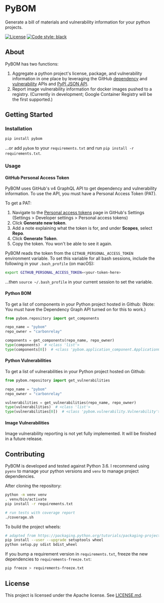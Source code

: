 # PyBOM
Generate a bill of materials and vulnerability information for your python projects.

[![License](https://img.shields.io/badge/License-Apache%202.0-blue.svg)](https://opensource.org/licenses/Apache-2.0)
[![Code style: black](https://img.shields.io/badge/code%20style-black-000000.svg)](https://github.com/python/black)

## About
PyBOM has two functions:
1. Aggregate a python project's license, package, and vulnerability information in one place by leveraging the GitHub [dependency](https://developer.github.com/v4/previews/#access-to-a-repositories-dependency-graph) and [vulnerability](https://developer.github.com/v4/previews/#repository-vulnerability-alerts) APIs and [PyPI JSON API](https://warehouse.readthedocs.io/api-reference/json/).
2. Report image vulnerability information for docker images pushed to a registry. (Currently in development; Google Container Registry will be the first supported.)

## Getting Started
### Installation
```bash
pip install pybom
```

...or add `pybom` to your `requirements.txt` and run `pip install -r requirements.txt`.

### Usage
#### GitHub Personal Access Token
PyBOM uses GitHub's v4 GraphQL API to get dependency and vulnerability information. To use the API, you must have a Personal Access Token (PAT).

To get a PAT:
1. Navigate to the [Personal access tokens](https://github.com/settings/tokens) page in GitHub's Settings (Settings > Developer settings > Personal access tokens)
1. Click **Generate new token**.
1. Add a note explaining what the token is for, and under **Scopes**, select **Repo**.
1. Click **Generate Token**.
1. Copy the token. You won't be able to see it again.

PyBOM reads the token from the `GITHUB_PERSONAL_ACCESS_TOKEN` environment variable. To set this variable for all bash sessions, include the following in your `.bash_profile` (on macOS):
```bash
export GITHUB_PERSONAL_ACCESS_TOKEN=<your-token-here>
```
...then `source ~/.bash_profile` in your current session to set the variable.

#### Python BOM
To get a list of components in your Python project hosted in Github:
(Note: You must have the Dependency Graph API turned on for this to work.)
```python
from pybom.repository import get_components

repo_name = "pybom"
repo_owner = "carbonrelay"

components = get_components(repo_name, repo_owner)
type(components)  # <class 'list'>
type(components[0])  # <class 'pybom.application_component.ApplicationComponent'>
```

#### Python Vulnerabilities
To get a list of vulnerabilities in your Python project hosted on Github:
```python
from pybom.repository import get_vulnerabilities

repo_name = "pybom"
repo_owner = "carbonrelay"

vulnerabilities = get_vulnerabilities(repo_name, repo_owner)
type(vulnerabilities)  # <class 'list'>
type(vulnerabilities[0])  # <class 'pybom.vulnerability.Vulnerability'>
```

#### Image Vulnerabilities
Image vulnerability reporting is not yet fully implemented. It will be  finished in a future release.

## Contributing
PyBOM is developed and tested against Python 3.6. I recommend using `pyenv` to manage your python versions and `venv` to manage project dependencies.

After cloning the repository:

```bash
python -m venv venv
. venv/bin/activate
pip install -r requirements.txt

# run tests with coverage report
./coverage.sh
```

To build the project wheels:
```bash
# adapted from https://packaging.python.org/tutorials/packaging-projects/
pip install --user --upgrade setuptools wheel
python setup.py sdist bdist_wheel
```

If you bump a requirement version in `requirements.txt`, freeze the new dependencies to `requirements-freeze.txt`:
```bash
pip freeze > requirements-freeze.txt
```

## License
This project is licensed under the Apache license. See [LICENSE.md](LICENSE.md).
